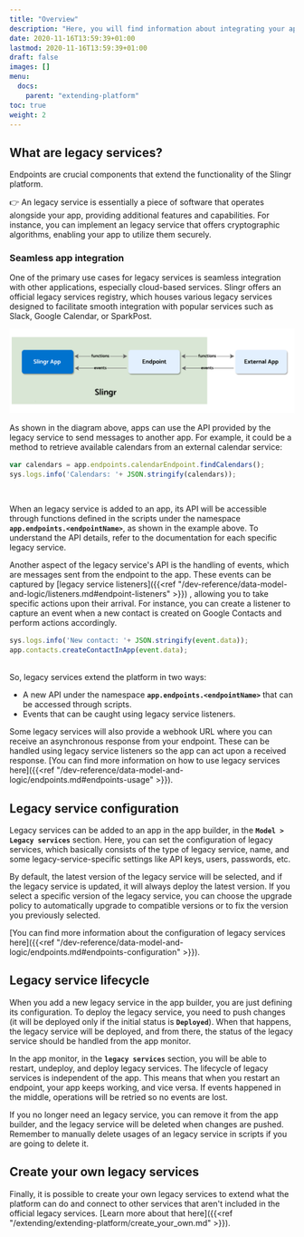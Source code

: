 ```yaml
---
title: "Overview"
description: "Here, you will find information about integrating your apps with other applications and extending the platform's features."
date: 2020-11-16T13:59:39+01:00
lastmod: 2020-11-16T13:59:39+01:00
draft: false
images: []
menu:
  docs:
    parent: "extending-platform"
toc: true
weight: 2
---
```


## **What are legacy services?**

Endpoints are crucial components that extend the functionality of the Slingr platform.

👉 An legacy service is essentially a piece of software that operates alongside your app, providing additional features and capabilities.  For instance, you can implement an legacy service that offers cryptographic algorithms, enabling your app to utilize them securely.

### Seamless app integration

One of the primary use cases for legacy services is seamless integration with other applications, especially cloud-based services. Slingr offers an official legacy services registry, which houses various legacy services designed to facilitate smooth integration with popular services such as Slack, Google Calendar, or SparkPost.

![legacy services overview](/images/vendor/extending/endpoints-overview.png)

As shown in the diagram above, apps can use the API provided by the legacy service to send messages to
another app. For example, it could be a method to retrieve available calendars from an external calendar
service:

```js
var calendars = app.endpoints.calendarEndpoint.findCalendars();
sys.logs.info('Calendars: '+ JSON.stringify(calendars));
```
<br>

When an legacy service is added to an app, its API will be accessible through functions defined in the scripts under the namespace **`app.endpoints.<endpointName>`**, as shown in the example above. To understand the API details, refer to the documentation for each specific legacy service.

Another aspect of the legacy service's API is the handling of events, which are messages sent from the endpoint to the app. These events can be captured by [legacy service listeners]({{<ref "/dev-reference/data-model-and-logic/listeners.md#endpoint-listeners" >}}) , allowing you to take specific actions upon their arrival. For instance, you can create a listener to capture an event when a new contact is created on Google Contacts and perform actions accordingly.

```js
sys.logs.info('New contact: '+ JSON.stringify(event.data));
app.contacts.createContactInApp(event.data);
```
<br>
So, legacy services extend the platform in two ways:

- A new API under the namespace **`app.endpoints.<endpointName>`** that can be accessed through scripts.
- Events that can be caught using legacy service listeners.

Some legacy services will also provide a webhook URL where you can receive an asynchronous response from your endpoint.
These can be handled using legacy service listeners so the app can act upon a received response.
[You can find more information on how to use legacy services here]({{<ref "/dev-reference/data-model-and-logic/endpoints.md#endpoints-usage" >}}).

## **Legacy service configuration**

Legacy services can be added to an app in the app builder, in the **`Model > Legacy services`** section. Here, you can
set the configuration of legacy services, which basically consists of the type of legacy service, name, and some
legacy-service-specific settings like API keys, users, passwords, etc.

By default, the latest version of the legacy service will be selected, and if the legacy service is updated, it will always deploy the latest version. If you select a specific version of the legacy service, you can choose the upgrade policy to automatically upgrade to compatible versions or to fix the version you previously selected.

[You can find more information about the configuration of legacy services here]({{<ref "/dev-reference/data-model-and-logic/endpoints.md#endpoints-configuration" >}}).

## **Legacy service lifecycle**

When you add a new legacy service in the app builder, you are just defining its configuration. To deploy
the legacy service, you need to push changes (it will be deployed only if the initial status is **`Deployed`**). When
that happens, the legacy service will be deployed, and from there, the status of the legacy service should be handled
from the app monitor.

In the app monitor, in the **`legacy services`** section, you will be able to restart, undeploy, and deploy legacy services.
The lifecycle of legacy services is independent of the app. This means that when you restart an endpoint, your
app keeps working, and vice versa. If events happened in the middle, operations will be retried
so no events are lost.

If you no longer need an legacy service, you can remove it from the app builder, and the legacy service will be
deleted when changes are pushed. Remember to manually delete usages of an legacy service in scripts if you are going 
to delete it.

## **Create your own legacy services**

Finally, it is possible to create your own legacy services to extend what the platform can do and connect
to other services that aren't included in the official legacy services. [Learn more about that 
here]({{<ref "/extending/extending-platform/create_your_own.md" >}}).

